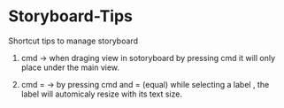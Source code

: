 # Storyboard-Tips
Shortcut tips to manage storyboard


1. cmd -> when draging view in sotoryboard by pressing cmd it will only place under the main view. 

2. cmd = -> by pressing cmd and = (equal) while selecting a label , the label will automicaly resize with its text size.  
